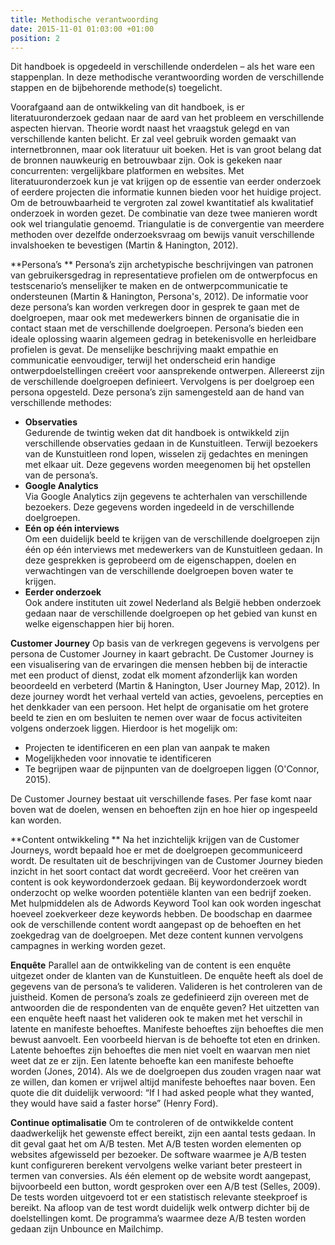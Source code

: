 ```yaml
---
title: Methodische verantwoording
date: 2015-11-01 01:03:00 +01:00
position: 2
---
```


Dit handboek is opgedeeld in verschillende onderdelen – als het ware een stappenplan. In deze methodische verantwoording worden de verschillende stappen en de bijbehorende methode(s) toegelicht. 

Voorafgaand aan de ontwikkeling van dit handboek, is er literatuuronderzoek gedaan naar de aard van het probleem en verschillende aspecten hiervan. Theorie wordt naast het vraagstuk gelegd en van verschillende kanten belicht. Er zal veel gebruik worden gemaakt van internetbronnen, maar ook literatuur uit boeken. Het is van groot belang dat de bronnen nauwkeurig en betrouwbaar zijn. Ook is gekeken naar concurrenten: vergelijkbare platformen en websites. Met literatuuronderzoek kun je vat krijgen op de essentie van eerder onderzoek of eerdere projecten die informatie kunnen bieden voor het huidige project. 
Om de betrouwbaarheid te vergroten zal zowel kwantitatief als kwalitatief onderzoek in worden gezet. De combinatie van deze twee manieren wordt ook wel triangulatie genoemd. Triangulatie is de convergentie van meerdere methoden over dezelfde onderzoeksvraag om bewijs vanuit verschillende invalshoeken te bevestigen (Martin & Hanington, 2012). 

**Persona’s **
Persona’s zijn archetypische beschrijvingen van patronen van gebruikersgedrag in representatieve profielen om de ontwerpfocus en testscenario’s menselijker te maken en de ontwerpcommunicatie te ondersteunen (Martin & Hanington, Persona's, 2012). De informatie voor deze persona’s kan worden verkregen door in gesprek te gaan met de doelgroepen, maar ook met medewerkers binnen de organisatie die in contact staan met de verschillende doelgroepen. Persona’s bieden een ideale oplossing waarin algemeen gedrag in betekenisvolle en herleidbare profielen is gevat. De menselijke beschrijving maakt empathie en communicatie eenvoudiger, terwijl het onderscheid erin handige ontwerpdoelstellingen creëert voor aansprekende ontwerpen. 
Allereerst zijn de verschillende doelgroepen definieert. Vervolgens is per doelgroep een persona opgesteld. Deze persona’s zijn samengesteld aan de hand van verschillende methodes:

* **Observaties** <br/>
Gedurende de twintig weken dat dit handboek is ontwikkeld zijn verschillende observaties gedaan in de Kunstuitleen. Terwijl bezoekers van de Kunstuitleen rond lopen, wisselen zij gedachtes en meningen met elkaar uit. Deze gegevens worden meegenomen bij het opstellen van de persona’s. 
* **Google Analytics** <br/>
Via Google Analytics zijn gegevens te achterhalen van verschillende bezoekers. Deze gegevens worden ingedeeld in de verschillende doelgroepen.
* **Eén op één interviews** <br/>
Om een duidelijk beeld te krijgen van de verschillende doelgroepen zijn één op één interviews met medewerkers van de Kunstuitleen gedaan. In deze gesprekken is geprobeerd om de eigenschappen, doelen en verwachtingen van de verschillende doelgroepen boven water te krijgen. 
* **Eerder onderzoek** <br/>
Ook andere instituten uit zowel Nederland als België hebben onderzoek gedaan naar de verschillende doelgroepen op het gebied van kunst en welke eigenschappen hier bij horen. 

**Customer Journey**
Op basis van de verkregen gegevens is vervolgens per persona de Customer Journey in kaart gebracht. De Customer Journey is een visualisering van de ervaringen die mensen hebben bij de interactie met een product of dienst, zodat elk moment afzonderlijk kan worden beoordeeld en verbeterd (Martin & Hanington, User Journey Map, 2012). In deze journey wordt het verhaal verteld van acties, gevoelens, percepties en het denkkader van een persoon. Het helpt de organisatie om het grotere beeld te zien en om besluiten te nemen over waar de focus activiteiten volgens onderzoek liggen. Hierdoor is het mogelijk om:
* Projecten te identificeren en een plan van aanpak te maken
* Mogelijkheden voor innovatie te identificeren
* Te begrijpen waar de pijnpunten van de doelgroepen liggen (O'Connor, 2015).

De Customer Journey bestaat uit verschillende fases. Per fase komt naar boven wat de doelen, wensen en behoeften zijn en hoe hier op ingespeeld kan worden. 

**Content ontwikkeling **
Na het inzichtelijk krijgen van de Customer Journeys, wordt bepaald hoe er met de doelgroepen gecommuniceerd wordt. De resultaten uit de beschrijvingen van de Customer Journey bieden inzicht in het soort contact dat wordt gecreëerd. Voor het creëren van content is ook keywordonderzoek gedaan. Bij keywordonderzoek wordt onderzocht op welke woorden potentiële klanten van een bedrijf zoeken. Met hulpmiddelen als de Adwords Keyword Tool kan ook worden ingeschat hoeveel zoekverkeer deze keywords hebben. De boodschap en daarmee ook de verschillende content wordt aangepast op de behoeften en het zoekgedrag van de doelgroepen. Met deze content kunnen vervolgens campagnes in werking worden gezet.

**Enquête**
Parallel aan de ontwikkeling van de content is een enquête uitgezet onder de klanten van de Kunstuitleen. De enquête heeft als doel de gegevens van de persona’s te valideren.  Valideren is het controleren van de juistheid. Komen de persona’s zoals ze gedefinieerd zijn overeen met de antwoorden die de respondenten van de enquête geven? Het uitzetten van een enquête heeft naast het valideren ook te maken met het verschil in latente en manifeste behoeftes. Manifeste behoeftes zijn behoeftes die men bewust aanvoelt. Een voorbeeld hiervan is de behoefte tot eten en drinken. Latente behoeftes zijn behoeftes die men niet voelt en waarvan men niet weet dat ze er zijn. Een latente behoefte kan een manifeste behoefte worden (Jones, 2014). Als we de doelgroepen dus zouden vragen naar wat ze willen, dan komen er vrijwel altijd manifeste behoeftes naar boven. Een quote die dit duidelijk verwoord: “If I had asked people what they wanted, they would have said a faster horse” (Henry Ford).  

**Continue optimalisatie**
Om te controleren of de ontwikkelde content daadwerkelijk het gewenste effect bereikt, zijn een aantal tests gedaan. In dit geval gaat het om A/B testen. Met A/B testen worden elementen op websites afgewisseld per bezoeker. De software waarmee je A/B testen kunt configureren berekent vervolgens welke variant beter presteert in termen van conversies. Als één element op de website wordt aangepast, bijvoorbeeld een button, wordt gesproken over een A/B test (Selles, 2009). De tests worden uitgevoerd tot er een statistisch relevante steekproef is bereikt. Na afloop van de test wordt duidelijk welk ontwerp dichter bij de doelstellingen komt. De programma’s waarmee deze A/B testen worden gedaan zijn Unbounce en Mailchimp. 